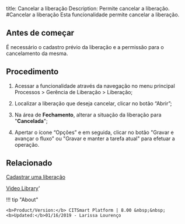 title: Cancelar a liberação
Description: Permite cancelar a liberação. 
#Cancelar a liberação
Esta funcionalidade permite cancelar a liberação.

Antes de começar
--------------------

É necessário o cadastro prévio da liberação e a permissão para o
cancelamento da mesma.

Procedimento
----------------

1.  Acessar a funcionalidade através da navegação no menu principal Processos \>
    Gerência de Liberação \> Liberação;

2.  Localizar a liberação que deseja cancelar, clicar no
    botão “Abrir”;

3.  Na área de **Fechamento**, alterar a situação da liberação
    para "**Cancelada**";

4.  Apertar o ícone “Opções” e em seguida, clicar no botão "Gravar e avançar o
    fluxo" ou "Gravar e manter a tarefa atual" para efetuar a operação.

Relacionado
---------------

[Cadastrar uma liberação](/pt-br/citsmart-platform-8/processes/release/use/register-release-request.html)

<i class='fa fa-youtube-play  fa-2x' style='color:#97ce17;vertical-align: middle;'> </i> [Video Library](https://www.youtube.com/playlist?list=PLB5qK2uzf2RPc9F3kW8T8Mw2rtMylBEWC)'

!!! tip "About"

    <b>Product/Version:</b> CITSmart Platform | 8.00 &nbsp;&nbsp;
    <b>Updated:</b>01/16/2019 - Larissa Lourenço


